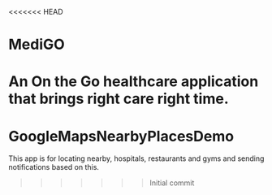 <<<<<<< HEAD
# MediGO
An On the Go healthcare application that brings right care right time.
=======
# GoogleMapsNearbyPlacesDemo

This app is for locating nearby, hospitals, restaurants and gyms and sending notifications based on this.
>>>>>>> Initial commit
